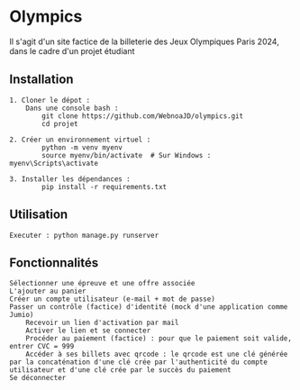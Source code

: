 # Olympics

  Il s'agit d'un site factice de la billeterie des Jeux Olympiques Paris 2024, dans le cadre d'un projet étudiant

## Installation

	1. Cloner le dépot :
	   	Dans une console bash : 
			git clone https://github.com/WebnoaJD/olympics.git
			cd projet
		
	2. Créer un environnement virtuel : 
			python -m venv myenv
			source myenv/bin/activate  # Sur Windows : myenv\Scripts\activate
		
	3. Installer les dépendances :
			pip install -r requirements.txt


## Utilisation

	Executer : python manage.py runserver

## Fonctionnalités

	Sélectionner une épreuve et une offre associée
 	L'ajouter au panier
  	Créer un compte utilisateur (e-mail + mot de passe)
   	Passer un contrôle (factice) d'identité (mock d'une application comme Jumio)
    	Recevoir un lien d'activation par mail
     	Activer le lien et se connecter 
      	Procéder au paiement (factice) : pour que le paiement soit valide, entrer CVC = 999
        Accéder à ses billets avec qrcode : le qrcode est une clé générée par la concaténation d'une clé crée par l'authenticité du compte utilisateur et d'une clé crée par le succès du paiement
	Se déconnecter
       
